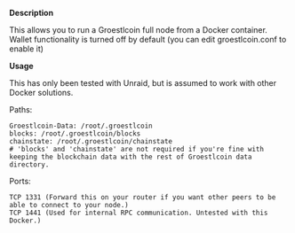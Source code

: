 **Description**

This allows you to run a Groestlcoin full node from a Docker container. Wallet functionality is turned off by default (you can edit groestlcoin.conf to enable it)

**Usage**

This has only been tested with Unraid, but is assumed to work with other Docker solutions.

Paths:
```
Groestlcoin-Data: /root/.groestlcoin
blocks: /root/.groestlcoin/blocks
chainstate: /root/.groestlcoin/chainstate
# 'blocks' and 'chainstate' are not required if you're fine with keeping the blockchain data with the rest of Groestlcoin data directory.
```

Ports:
```
TCP 1331 (Forward this on your router if you want other peers to be able to connect to your node.)
TCP 1441 (Used for internal RPC communication. Untested with this Docker.)
```
